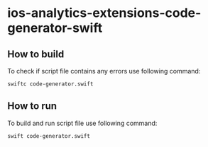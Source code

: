 # ios-analytics-extensions-code-generator-swift

## How to build

To check if script file contains any errors use following command:

```bash
swiftc code-generator.swift
```

## How to run

To build and run script file use following command:

```bash
swift code-generator.swift
```
